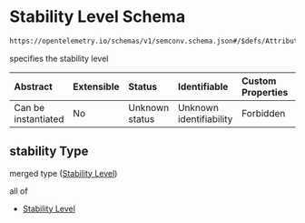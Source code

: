 # Stability Level Schema

```txt
https://opentelemetry.io/schemas/v1/semconv.schema.json#/$defs/AttributeFullSpec/properties/stability
```

specifies the stability level

| Abstract            | Extensible | Status         | Identifiable            | Custom Properties | Additional Properties | Access Restrictions | Defined In                                                                           |
| :------------------ | :--------- | :------------- | :---------------------- | :---------------- | :-------------------- | :------------------ | :----------------------------------------------------------------------------------- |
| Can be instantiated | No         | Unknown status | Unknown identifiability | Forbidden         | Allowed               | none                | [semconv.schema.json\*](../../../schemas/semconv.schema.json "open original schema") |

## stability Type

merged type ([Stability Level](../attribute/semconv-opentelemetry-semantic-convention-schema-definitions-attribute-full-specification-properties-stability-level.md))

all of

* [Stability Level](../attribute/semconv-opentelemetry-semantic-convention-schema-definitions-attribute-full-specification-properties-stability-level-allof-stability-level.md "check type definition")

